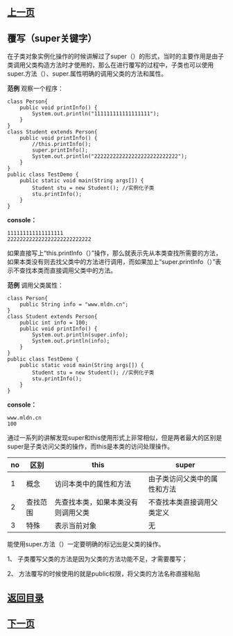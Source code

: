 ## [上一页](course57)

## 覆写（super关键字）

在子类对象实例化操作的时候讲解过了super（）的形式，当时的主要作用是由子类调用父类构造方法时才使用的，那么在进行覆写的过程中，子类也可以使用super.方法（）、super.属性明确的调用父类的方法和属性。

**范例** 观察一个程序：

	class Person{
		public void printInfo() {
			System.out.println("111111111111111111");
		}
	}
	class Student extends Person{
		public void printInfo() {
			//this.printInfo();
			super.printInfo();
			System.out.println("222222222222222222222222222");
		}
	}
	public class TestDemo {
		public static void main(String args[]) {
			Student stu = new Student(); //实例化子类
			stu.printInfo();
		}
	}

**console：**

	111111111111111111
	222222222222222222222222222

如果直接写上“this.printInfo（）”操作，那么就表示先从本类查找所需要的方法，如果本类没有则去找父类中的方法进行调用，而如果加上“super.printInfo（）”表示不查找本类而直接调用父类中的方法。

**范例** 调用父类属性：

	class Person{
		public String info = "www.mldn.cn";
	}
	class Student extends Person{
		public int info = 100;
		public void printInfo() {
			System.out.println(super.info);
			System.out.println(info);
		}
	}
	public class TestDemo {
		public static void main(String args[]) {
			Student stu = new Student(); //实例化子类
			stu.printInfo();
		}
	}

**console：**

	www.mldn.cn
	100

通过一系列的讲解发现super和this使用形式上非常相似，但是两者最大的区别是super是子类访问父类的操作，而this是本类的访问处理操作。


no | 区别 | this | super
-|---|-|-
 1 | 概念 | 访问本类中的属性和方法  | 由子类访问父类中的属性和方法  |
 2 | 查找范围 | 先查找本类，如果本类没有则调用父类 | 不查找本类直接调用父类定义
 3 | 特殊 | 表示当前对象 |  无

能使用super.方法（）一定要明确的标记出是父类的操作。


1、 子类覆写父类的方法是因为父类的方法功能不足，才需要覆写；

2、 方法覆写的时候使用的就是public权限，将父类的方法名称直接粘贴

## [返回目录](https://wuchengcheng110120.github.io/learnJava)
## [下一页](course59)
